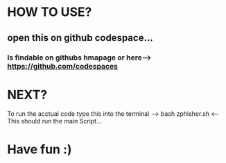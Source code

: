 # HOW TO USE?
## open this on github codespace...
### Is findable on githubs hmapage or here--> https://github.com/codespaces
# NEXT?
To run the acctual code type this into the terminal -->  bash zphisher.sh  <--
This should run the main Script...
# Have fun :)
